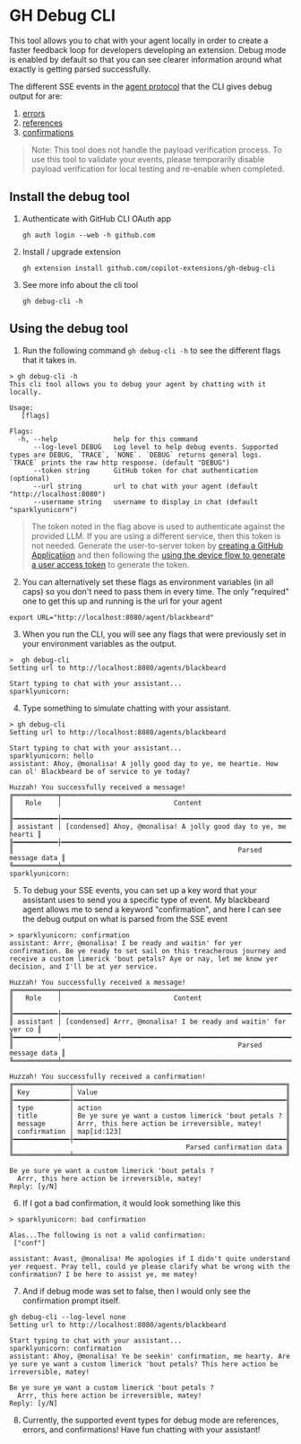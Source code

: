 # GH Debug CLI

This tool allows you to chat with your agent locally in order to create a faster feedback loop for developers developing an extension.
Debug mode is enabled by default so that you can see clearer information around what exactly is getting parsed successfully.

The different SSE events in the [agent protocol](TODO) that the CLI gives debug output for are:
1. [errors](TODO)
2. [references](TODO)
3. [confirmations](TODO)

> Note: This tool does not handle the payload verification process. To use this tool to validate your events, please temporarily disable payload verification for local testing and re-enable when completed.

## Install the debug tool
1. Authenticate with GitHub CLI OAuth app
   ```shell
   gh auth login --web -h github.com
   ```
1. Install / upgrade extension
   ```shell
   gh extension install github.com/copilot-extensions/gh-debug-cli
   ```
1. See more info about the cli tool
   ```shell
   gh debug-cli -h
   ```

## Using the debug tool
1. Run the following command `gh debug-cli -h` to see the different flags that it takes in.
```
> gh debug-cli -h
This cli tool allows you to debug your agent by chatting with it locally.

Usage:
   [flags]

Flags:
  -h, --help              help for this command
      --log-level DEBUG   Log level to help debug events. Supported types are DEBUG, `TRACE`, `NONE`. `DEBUG` returns general logs. `TRACE` prints the raw http response. (default "DEBUG")
      --token string      GitHub token for chat authentication (optional)
      --url string        url to chat with your agent (default "http://localhost:8080")
      --username string   username to display in chat (default "sparklyunicorn")
```
> The token noted in the flag above is used to authenticate against the provided LLM. If you are using a different service, then this token is not needed. Generate the user-to-server token by [creating a GitHub Applicatiion](https://docs.github.com/en/apps/creating-github-apps/about-creating-github-apps/about-creating-github-apps) and then following the [using the device flow to generate a user access token](https://docs.github.com/en/apps/creating-github-apps/authenticating-with-a-github-app/generating-a-user-access-token-for-a-github-app#using-the-device-flow-to-generate-a-user-access-token) to generate the token.
2. You can alternatively set these flags as environment variables (in all caps) so you don't need to pass them in every time. The only "required" one to get this up and running is the url for your agent
```
export URL="http://localhost:8080/agent/blackbeard"
```
3. When you run the CLI, you will see any flags that were previously set in your environment variables as the output.
```
>  gh debug-cli
Setting url to http://localhost:8080/agents/blackbeard

Start typing to chat with your assistant...
sparklyunicorn: 
```
4. Type something to simulate chatting with your assistant.
```
> gh debug-cli
Setting url to http://localhost:8080/agents/blackbeard

Start typing to chat with your assistant...
sparklyunicorn: hello
assistant: Ahoy, @monalisa! A jolly good day to ye, me heartie. How can ol' Blackbeard be of service to ye today? 

Huzzah! You successfully received a message!
╔═══════════╤════════════════════════════════════════════════════════════════╗
║   Role    │                            Content                             ║
╟━━━━━━━━━━━┼━━━━━━━━━━━━━━━━━━━━━━━━━━━━━━━━━━━━━━━━━━━━━━━━━━━━━━━━━━━━━━━━╢
║ assistant │ [condensed] Ahoy, @monalisa! A jolly good day to ye, me hearti ║
╟━━━━━━━━━━━┼━━━━━━━━━━━━━━━━━━━━━━━━━━━━━━━━━━━━━━━━━━━━━━━━━━━━━━━━━━━━━━━━╢
║                                                        Parsed message data ║
╚═══════════╧════════════════════════════════════════════════════════════════╝
sparklyunicorn: 

```
5. To debug your SSE events, you can set up a key word that your assistant uses to send you a specific type of event. My blackbeard agent allows me to send a keyword "confirmation", and here I can see the debug output on what is parsed from the SSE event
```
> sparklyunicorn: confirmation
assistant: Arrr, @monalisa! I be ready and waitin' for yer confirmation. Be ye ready to set sail on this treacherous journey and receive a custom limerick 'bout petals? Aye or nay, let me know yer decision, and I'll be at yer service.

Huzzah! You successfully received a message!
╔═══════════╤════════════════════════════════════════════════════════════════╗
║   Role    │                            Content                             ║
╟━━━━━━━━━━━┼━━━━━━━━━━━━━━━━━━━━━━━━━━━━━━━━━━━━━━━━━━━━━━━━━━━━━━━━━━━━━━━━╢
║ assistant │ [condensed] Arrr, @monalisa! I be ready and waitin' for yer co ║
╟━━━━━━━━━━━┼━━━━━━━━━━━━━━━━━━━━━━━━━━━━━━━━━━━━━━━━━━━━━━━━━━━━━━━━━━━━━━━━╢
║                                                        Parsed message data ║
╚═══════════╧════════════════════════════════════════════════════════════════╝

Huzzah! You successfully received a confirmation!
╔══════════════╤═════════════════════════════════════════════════════╗
║ Key          │ Value                                               ║
╟━━━━━━━━━━━━━━┼━━━━━━━━━━━━━━━━━━━━━━━━━━━━━━━━━━━━━━━━━━━━━━━━━━━━━╢
║ type         │ action                                              ║
║ title        │ Be ye sure ye want a custom limerick 'bout petals ? ║
║ message      │ Arrr, this here action be irreversible, matey!      ║
║ confirmation │ map[id:123]                                         ║
╟━━━━━━━━━━━━━━┼━━━━━━━━━━━━━━━━━━━━━━━━━━━━━━━━━━━━━━━━━━━━━━━━━━━━━╢
║                                           Parsed confirmation data ║
╚══════════════╧═════════════════════════════════════════════════════╝

Be ye sure ye want a custom limerick 'bout petals ?
  Arrr, this here action be irreversible, matey!
Reply: [y/N]
```
6. If I got a bad confirmation, it would look something like this
```
> sparklyunicorn: bad confirmation

Alas...The following is not a valid confirmation:
 ["conf"]

assistant: Avast, @monalisa! Me apologies if I didn't quite understand yer request. Pray tell, could ye please clarify what be wrong with the confirmation? I be here to assist ye, me matey!
```
7. And if debug mode was set to false, then I would only see the confirmation prompt itself.
```
gh debug-cli --log-level none
Setting url to http://localhost:8080/agents/blackbeard

Start typing to chat with your assistant...
sparklyunicorn: confirmation
assistant: Ahoy, @monalisa! Ye be seekin' confirmation, me hearty. Are ye sure ye want a custom limerick 'bout petals? This here action be irreversible, matey!

Be ye sure ye want a custom limerick 'bout petals ?
  Arrr, this here action be irreversible, matey!
Reply: [y/N]
```
8. Currently, the supported event types for debug mode are references, errors, and confirmations! Have fun chatting with your assistant!
